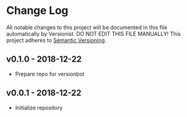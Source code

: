 # Change Log

All notable changes to this project will be documented in this file
automatically by Versionist. DO NOT EDIT THIS FILE MANUALLY!
This project adheres to [Semantic Versioning](http://semver.org/).

## v0.1.0 - 2018-12-22

* Prepare repo for versionbot

## v0.0.1 - 2018-12-22

* Initialize repository
